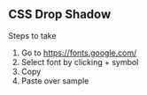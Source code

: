 CSS Drop Shadow
---------------
Steps to take

1. Go to https://fonts.google.com/
2. Select font by clicking + symbol
3. Copy <style> ........ </style>
4. Paste over sample <style> in index.html
5. Edit Text to liking
6. Edit style.css background color and drop shadow color. Take contrast into consideration.
7. Email me completed website
